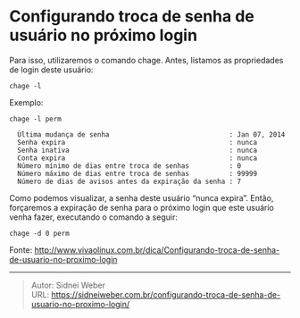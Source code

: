 # Configurando troca de senha de usuário no próximo login

Para isso, utilizaremos o comando chage. Antes, listamos as propriedades de login deste usuário: 

```shell
chage -l
```

Exemplo: 

```shell
chage -l perm

  Última mudança de senha                              : Jan 07, 2014
  Senha expira                                         : nunca
  Senha inativa                                        : nunca
  Conta expira                                         : nunca
  Número mínimo de dias entre troca de senhas          : 0
  Número máximo de dias entre troca de senhas          : 99999
  Número de dias de avisos antes da expiração da senha : 7
```

Como podemos visualizar, a senha deste usuário &#8220;nunca expira&#8221;. Então, forçaremos a expiração de senha para o próximo login que este usuário venha fazer, executando o comando a seguir: 

```
chage -d 0 perm
```

Fonte: <http://www.vivaolinux.com.br/dica/Configurando-troca-de-senha-de-usuario-no-proximo-login>

---

> Autor: Sidnei Weber  
> URL: https://sidneiweber.com.br/configurando-troca-de-senha-de-usuario-no-proximo-login/  

